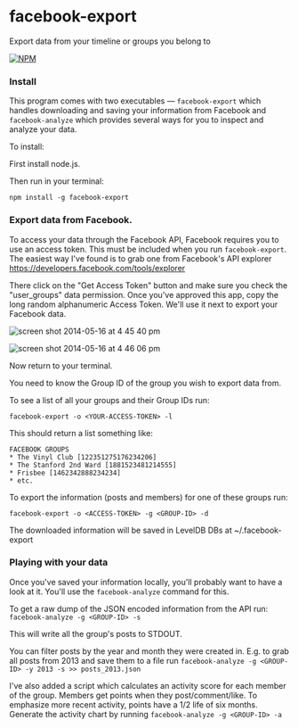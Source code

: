 facebook-export
===============

Export data from your timeline or groups you belong to

[![NPM](https://nodei.co/npm/facebook-export.png?downloads=true)](https://nodei.co/npm/facebook-export/)

### Install
This program comes with two executables — `facebook-export` which handles downloading and saving your information from Facebook and `facebook-analyze` which provides several ways for you to inspect and analyze your data.

To install:

First install node.js.

Then run in your terminal:

`npm install -g facebook-export`

### Export data from Facebook.

To access your data through the Facebook API, Facebook requires you to use an access token. This must be included when you run `facebook-export`. The easiest way I've found is to grab one from Facebook's API explorer https://developers.facebook.com/tools/explorer

There click on the "Get Access Token" button and make sure you check the "user_groups" data permission. Once you've approved this app, copy the long random alphanumeric Access Token. We'll use it next to export your Facebook data.

![screen shot 2014-05-16 at 4 45 40 pm](https://cloud.githubusercontent.com/assets/71047/3003503/5c1ef460-dd54-11e3-8f79-7b53da728e87.png)

![screen shot 2014-05-16 at 4 46 06 pm](https://cloud.githubusercontent.com/assets/71047/3003502/5c0a3b24-dd54-11e3-8c2a-edd79035dfd0.png)

Now return to your terminal.

You need to know the Group ID of the group you wish to export data from.

To see a list of all your groups and their Group IDs run:

`facebook-export -o <YOUR-ACCESS-TOKEN> -l`

This should return a list something like:

````
FACEBOOK GROUPS
* The Vinyl Club [122351275176234206]
* The Stanford 2nd Ward [1881523481214555]
* Frisbee [1462342888234234]
* etc.
````

To export the information (posts and members) for one of these groups run:

`facebook-export -o <ACCESS-TOKEN> -g <GROUP-ID> -d`

The downloaded information will be saved in LevelDB DBs at ~/.facebook-export

### Playing with your data
Once you've saved your information locally, you'll probably want to have a look at it. You'll use the `facebook-analyze` command for this.

To get a raw dump of the JSON encoded information from the API run:
`facebook-analyze -g <GROUP-ID> -s`

This will write all the group's posts to STDOUT.

You can filter posts by the year and month they were created in. E.g. to grab all posts from 2013 and save them to a file run `facebook-analyze -g <GROUP-ID> -y 2013 -s >> posts_2013.json`

I've also added a script which calculates an activity score for each member of the group. Members get points when they post/comment/like. To emphasize more recent activity, points have a 1/2 life of six months. Generate the activity chart by running `facebook-analyze -g <GROUP-ID> -a`
